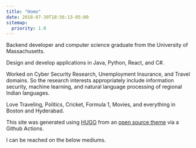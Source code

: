 ```yaml
---
title: "Home"
date: 2018-07-30T18:56:13-05:00
sitemap:
  priority: 1.0
---
```


Backend developer and computer science graduate from the University of Massachusetts.

Design and develop applications in Java, Python, React, and C#.

Worked on Cyber Security Research, Unemployment Insurance, and Travel domains. So the research interests appropriately include information security, machine learning, and natural language processing of regional Indian languages.

Love Traveling, Politics, Cricket, Formula 1, Movies, and everything in Boston and Hyderabad.

This site was generated using [HUGO](https://gohugo.io/) from an [open source theme](https://github.com/eddiewebb/hugo-resume) via a Github Actions.

I can be reached on the below mediums.
